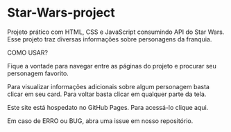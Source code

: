 # Star-Wars-project
Projeto prático com HTML, CSS e JavaScript consumindo API do Star Wars. Esse projeto traz diversas informações sobre personagens da franquia.

COMO USAR?

Fique a vontade para navegar entre as páginas do projeto e procurar seu personagem favorito.

Para visualizar informações adicionais sobre algum personagem basta clicar em seu card. Para voltar basta clicar em qualquer parte da tela.

Este site está hospedato no GitHub Pages. Para acessá-lo clique aqui.

Em caso de ERRO ou BUG, abra uma issue em nosso repositório.
